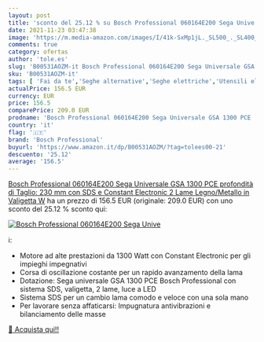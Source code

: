 ```yaml
---
layout: post
title: 'sconto del 25.12 % su Bosch Professional 060164E200 Sega Unive  '
date: 2021-11-23 03:47:38
image: 'https://m.media-amazon.com/images/I/41k-SxMp1jL._SL500_._SL400_.jpg'
comments: true
category: ofertas
author: 'tole.es'
slug: 'B00531AOZM-it Bosch Professional 060164E200 Sega Universale GSA 1300 PCE...'
sku: 'B00531AOZM-it'
tags: [ 'Fai da te','Seghe alternative','Seghe elettriche','Utensili elettrici','Utensili elettrici e a mano','bosch professional', ]
actualPrice: 156.5 EUR
currency: EUR
price: 156.5
comparePrice: 209.0 EUR
prodname: 'Bosch Professional 060164E200 Sega Universale GSA 1300 PCE  profondità di Taglio: 230 mm  con SDS e Constant Electronic  2 Lame  Legno/Metallo   in Valigetta  W'
country: 'it'
flag: '🇮🇹'
brand: 'Bosch Professional'
buyurl: 'https://www.amazon.it/dp/B00531AOZM/?tag=tolees00-21'
descuento: '25.12'
average: '156.5'
---
```


[Bosch Professional 060164E200 Sega Universale GSA 1300 PCE  profondità di Taglio: 230 mm  con SDS e Constant Electronic  2 Lame  Legno/Metallo   in Valigetta  W](https://www.amazon.it/dp/B00531AOZM/?tag=tolees00-21) ha un prezzo di 156.5 EUR (originale: 209.0 EUR) con uno sconto del 25.12 % sconto qui:

[![Bosch Professional 060164E200 Sega Unive](https://m.media-amazon.com/images/I/41k-SxMp1jL._SL500_._SL400_.jpg)](https://www.amazon.it/dp/B00531AOZM/?tag=tolees00-21)

ℹ️:

- Motore ad alte prestazioni da 1300 Watt con Constant Electronic per gli impieghi impegnativi
- Corsa di oscillazione costante per un rapido avanzamento della lama
- Dotazione: Sega universale GSA 1300 PCE Bosch Professional con sistema SDS, valigetta, 2 lame, luce a LED
- Sistema SDS per un cambio lama comodo e veloce con una sola mano
- Per lavorare senza affaticarsi: Impugnatura antivibrazioni e bilanciamento delle masse

[🛒 Acquista qui!!](https://www.amazon.it/dp/B00531AOZM/?tag=tolees00-21)
